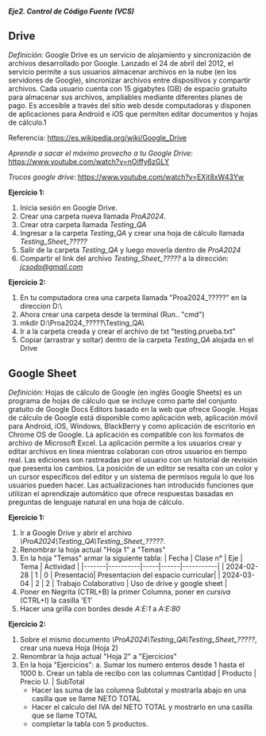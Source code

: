#### _Eje2. Control de Código Fuente (VCS)_

## Drive
_Definición:_ Google Drive es un servicio de alojamiento y sincronización de archivos desarrollado por Google. Lanzado el 24 de abril del 2012, el servicio permite a sus usuarios almacenar archivos en la nube (en los servidores de Google), sincronizar archivos entre dispositivos y compartir archivos. Cada usuario cuenta con 15 gigabytes (GB) de espacio gratuito para almacenar sus archivos, ampliables mediante diferentes planes de pago. Es accesible a través del sitio web desde computadoras y disponen de aplicaciones para Android e iOS que permiten editar documentos y hojas de cálculo.1​

Referencia: https://es.wikipedia.org/wiki/Google_Drive

_Aprende a sacar el máximo provecho a tu Google Drive:_ https://www.youtube.com/watch?v=nOiffy6zGLY

_Trucos google drive:_ https://www.youtube.com/watch?v=EXjt8xW43Yw

**Ejercicio 1:**	
  1. Inicia sesión en Google Drive.
  2. Crear una carpeta nueva llamada *ProA2024*.
  3. Crear otra carpeta llamada *Testing_QA*
  4. Ingresar a la carpeta *Testing_QA*  y crear una hoja de cálculo llamada *Testing_Sheet_?????*
  5. Salir de la carpeta *Testing_QA* y luego moverla dentro de *ProA2024*
  6. Compartir el link del archivo *Testing_Sheet_?????* a la dirección: *jcsodo@gmail.com*

**Ejercicio 2:**
  1. En tu computadora crea una carpeta llamada "Proa2024_?????" en la direccion D:\
  2. Ahora crear una carpeta desde la terminal (Run.. "cmd")
  3. mkdir D:\Proa2024_?????\Testing_QA\
  4. Ir a la carpeta creada y crear el archivo de txt "testing.prueba.txt"
  5. Copiar (arrastrar y soltar) dentro de la carpeta *Testing_QA* alojada en el Drive
     
## Google Sheet

_Definición:_ Hojas de cálculo de Google (en inglés Google Sheets) es un programa de hojas de cálculo que se incluye como parte del conjunto gratuito de Google Docs Editors basado en la web que ofrece Google. Hojas de cálculo de Google está disponible como aplicación web, aplicación móvil para Android, iOS, Windows, BlackBerry y como aplicación de escritorio en Chrome OS de Google. La aplicación es compatible con los formatos de archivo de Microsoft Excel. La aplicación permite a los usuarios crear y editar archivos en línea mientras colaboran con otros usuarios en tiempo real. Las ediciones son rastreadas por el usuario con un historial de revisión que presenta los cambios. La posición de un editor se resalta con un color y un cursor específicos del editor y un sistema de permisos regula lo que los usuarios pueden hacer. Las actualizaciones han introducido funciones que utilizan el aprendizaje automático que ofrece respuestas basadas en preguntas de lenguaje natural en una hoja de cálculo.

**Ejercicio 1:** 
  1. Ir a Google Drive y abrir el archivo *\ProA2024\Testing_QA\Testing_Sheet_?????*.
  2. Renombrar la hoja actual "Hoja 1" a "Temas"
  3. En la hoja "Temas" armar la siguiente tabla:
     | Fecha | Clase n° | Eje | Tema | Actividad |
     |-------|----------|-----|------|-----------|
     | 2024-02-28 | 1 | 0 | Presentació| Presentacion del espacio curricular|
     | 2024-03-04 | 2 | 2 | Trabajo Colaborativo | Uso de drive y google sheet |
  4. Poner en Negrita (CTRL+B) la primer Columna, poner en _cursiva_ (CTRL+I) la casilla 'E1'
  5. Hacer una grilla con bordes desde _A:E:1_ a _A:E:80_ 
     
 **Ejercicio 2:** 
  1. Sobre el mismo documento *\ProA2024\Testing_QA\Testing_Sheet_?????*, crear una nueva Hoja (Hoja 2)
  2. Renombrar la hoja actual "Hoja 2" a "Ejercicios"
  3. En la hoja "Ejercicios":
     a. Sumar los numero enteros desde 1 hasta el 1000
     b. Crear un tabla de recibo con las columnas Cantidad | Producto | Precio U. | SubTotal
       * Hacer las suma de las columna Subtotal y mostrarla abajo en una casilla que se llame NETO TOTAL
       * Hacer el calculo del IVA  del NETO TOTAL y mostrarlo en una casilla que se llame TOTAL
       * completar la tabla con 5 productos.
         

